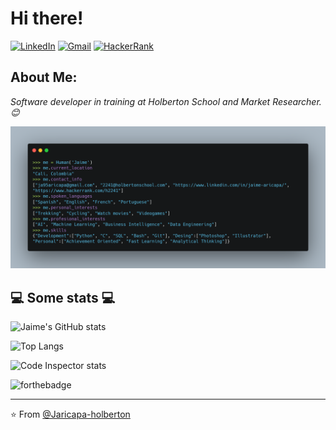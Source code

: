 # Hi there!
[![LinkedIn](https://img.shields.io/badge/LinkedIn-Jaime_Andrés_Aricapa_Pérez-blue)](https://www.linkedin.com/in/jaime-aricapa/)
[![Gmail](https://img.shields.io/badge/Gmail-ja95aricapa-red)](mailto:ja95aricapa@gmail.com)
[![HackerRank](https://img.shields.io/badge/HackerRank-Jaime_Aricapa-brightgreen)](https://www.hackerrank.com/h2241)

## About Me:
<p><em>Software developer in training at Holberton School and Market Researcher. 😊</br>
</em></p>

![](https://github.com/Jaricapa-holberton/Jaricapa-holberton/blob/main/carbon.png)
<!-- TO make screenshot of your code, copy below link:  
https://carbon.now.sh/ -->

<h2>💻 Some stats 💻</h2>

![Jaime's GitHub stats](https://github-readme-stats.vercel.app/api?username=Jaricapa-holberton)

![Top Langs](https://github-readme-stats.vercel.app/api/top-langs/?username=Jaricapa-holberton)

![Code Inspector stats](https://code-inspector.com/public/badge/user/github/Jaricapa-holberton)

![forthebadge](https://forthebadge.com/images/badges/built-with-love.svg)

---

⭐️ From [@Jaricapa-holberton](https://github.com/Jaricapa-holberton)

<!-- TO make screenshot of your code, copy below link:  
https://carbon.now.sh/ --
